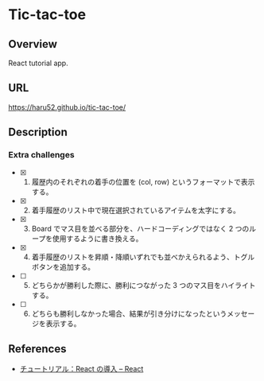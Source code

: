 # Tic-tac-toe

## Overview

React tutorial app.

## URL

<https://haru52.github.io/tic-tac-toe/>

## Description

### Extra challenges

- [x] 1. 履歴内のそれぞれの着手の位置を (col, row) というフォーマットで表示する。
- [x] 2. 着手履歴のリスト中で現在選択されているアイテムを太字にする。
- [x] 3. Board でマス目を並べる部分を、ハードコーディングではなく 2 つのループを使用するように書き換える。
- [x] 4. 着手履歴のリストを昇順・降順いずれでも並べかえられるよう、トグルボタンを追加する。
- [ ] 5. どちらかが勝利した際に、勝利につながった 3 つのマス目をハイライトする。
- [ ] 6. どちらも勝利しなかった場合、結果が引き分けになったというメッセージを表示する。

## References

- [チュートリアル：React の導入 – React](https://ja.reactjs.org/tutorial/tutorial.html)
